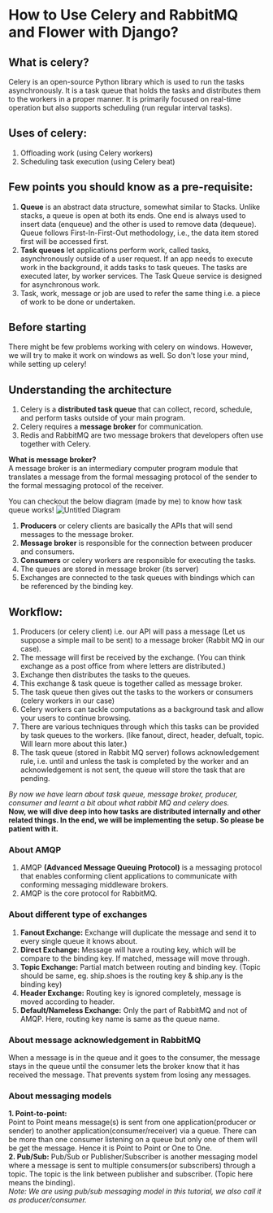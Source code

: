 # How to Use Celery and RabbitMQ and Flower with Django?

## What is celery?
Celery is an open-source Python library which is used to run the tasks asynchronously. It is a task queue that holds the tasks and distributes them to the workers in a proper manner. It is primarily focused on real-time operation but also supports scheduling (run regular interval tasks).

## Uses of celery:
1. Offloading work (using Celery workers)
2. Scheduling task execution (using Celery beat)

## Few points you should know as a pre-requisite:
1. <b>Queue</b> is an abstract data structure, somewhat similar to Stacks. Unlike stacks, a queue is open at both its ends. One end is always used to insert data (enqueue) and the other is used to remove data (dequeue). Queue follows First-In-First-Out methodology, i.e., the data item stored first will be accessed first.
2. <b>Task queues</b> let applications perform work, called tasks, asynchronously outside of a user request. If an app needs to execute work in the background, it adds tasks to task queues. The tasks are executed later, by worker services. The Task Queue service is designed for asynchronous work.
3. Task, work, message or job are used to refer the same thing i.e. a piece of work to be done or undertaken.

## Before starting
There might be few problems working with celery on windows. However, we will try to make it work on windows as well. So don't lose your mind, while setting up celery!

## Understanding the architecture 
1. Celery is a <b>distributed task queue</b> that can collect, record, schedule, and perform tasks outside of your main program.
2. Celery requires a <b>message broker</b> for communication.
3. Redis and RabbitMQ are two message brokers that developers often use together with Celery.

<b>What is message broker?</b><br>
A message broker is an intermediary computer program module that translates a message from the formal messaging protocol of the sender to the formal messaging protocol of the receiver.

You can checkout the below diagram (made by me) to know how task queue works!
![Untitled Diagram](https://user-images.githubusercontent.com/57327185/186875182-d055f417-9d29-463d-abdd-2272eb2f9681.png)

1. <b>Producers</b> or celery clients are basically the APIs that will send messages to the message broker.
2. <b>Message broker</b> is responsible for the connection between producer and consumers.
3. <b>Consumers</b> or celery workers are responsible for executing the tasks.
4. The queues are stored in message broker (its server)
5. Exchanges are connected to the task queues with bindings which can be referenced by the binding key.

## Workflow:
1. Producers (or celery client) i.e. our API will pass a message (Let us suppose a simple mail to be sent) to a message broker (Rabbit MQ in our case). 
2. The message will first be received by the exchange. (You can think exchange as a post office from where letters are distributed.)
3. Exchange then distributes the tasks to the queues.
4. This exchange & task queue is together called as message broker.
5. The task queue then gives out the tasks to the workers or consumers (celery workers in our case)
6. Celery workers can tackle computations as a background task and allow your users to continue browsing.
7. There are various techniques through which this tasks can be provided by task queues to the workers. (like fanout, direct, header, defualt, topic. Will learn more about this later.)
8. The task queue (stored in Rabbit MQ server) follows acknowledgement rule, i.e. until and unless the task is completed by the worker and an acknowledgement is not sent, the queue will store the task that are pending. 

*By now we have learn about task queue, message broker, producer, consumer and learnt a bit about what rabbit MQ and celery does.*
<br>
<b>Now, we will dive deep into how tasks are distributed internally and other related things. In the end, we will be implementing the setup. So please be patient with it.</b>

### About AMQP
1. AMQP <b>(Advanced Message Queuing Protocol)</b> is a messaging protocol that enables conforming client applications to communicate with conforming messaging middleware brokers. 
2. AMQP is the core protocol for RabbitMQ.

### About different type of exchanges
1. <b>Fanout Exchange:</b> Exchange will duplicate the message and send it to every single queue it knows about.
2. <b>Direct Exchange:</b> Message will have a routing key, which will be compare to the binding key. If matched, message will move through.
3. <b>Topic Exchange:</b> Partial match between routing and binding key. (Topic should be same, eg. ship.shoes is the routing key & ship.any is the binding key)
4. <b>Header Exchange:</b> Routing key is ignored completely, message is moved according to header.
5. <b>Default/Nameless Exchange:</b> Only the part of RabbitMQ and not of AMQP. Here, routing key name is same as the queue name.

### About message acknowledgement in RabbitMQ
When a message is in the queue and it goes to the consumer, the message stays in the queue until the consumer lets the broker know that it has received the message. That prevents system from losing any messages.


### About messaging models
<b>1. Point-to-point:</b><br> 
Point to Point means message(s) is sent from one application(producer or sender) to another application(consumer/receiver) via a queue. There can be more than one consumer listening on a queue but only one of them will be get the message. Hence it is Point to Point or One to One.
<br>
<b>2. Pub/Sub:</b>
Pub/Sub or Publisher/Subscriber is another messaging model where a message is sent to multiple consumers(or subscribers) through a topic. The topic is the link between publisher and subscriber. (Topic here means the binding).
<br>
*Note: We are using pub/sub messaging model in this tutorial, we also call it as producer/consumer.*




